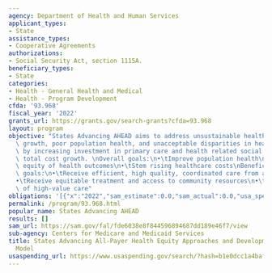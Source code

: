 ```yaml
---
agency: Department of Health and Human Services
applicant_types:
- State
assistance_types:
- Cooperative Agreements
authorizations:
- Social Security Act, section 1115A.
beneficiary_types:
- State
categories:
- Health - General Health and Medical
- Health - Program Development
cfda: '93.968'
fiscal_year: '2022'
grants_url: https://grants.gov/search-grants?cfda=93.968
layout: program
objective: "States Advancing AHEAD aims to address unsustainable health care cost\
  \ growth, poor population health, and unacceptable disparities in health outcomes\
  \ by increasing investment in primary care and health related social needs and constraining\
  \ total cost growth. \nOverall goals:\n•\tImprove population health\n•\tIncrease\
  \ equity of health outcomes\n•\tStem rising healthcare costs\nBeneficiaries impact\
  \ goals:\n•\tReceive efficient, high quality, coordinated care from all providers\n\
  •\tReceive equitable treatment and access to community resources\n•\tImprove affordability\
  \ of high-value care"
obligations: '[{"x":"2022","sam_estimate":0.0,"sam_actual":0.0,"usa_spending_actual":1500000.0},{"x":"2023","sam_estimate":0.0,"sam_actual":0.0,"usa_spending_actual":-3265000.0},{"x":"2024","sam_estimate":12000000.0,"sam_actual":0.0,"usa_spending_actual":12992243.0}]'
permalink: /program/93.968.html
popular_name: States Advancing AHEAD
results: []
sam_url: https://sam.gov/fal/fde6038e8f844596894687dd189e46f7/view
sub-agency: Centers for Medicare and Medicaid Services
title: States Advancing All-Payer Health Equity Approaches and Development (AHEAD)
  Model
usaspending_url: https://www.usaspending.gov/search/?hash=b1e0dcc1a4bafe157ff72cbaf982a29b
---
```

